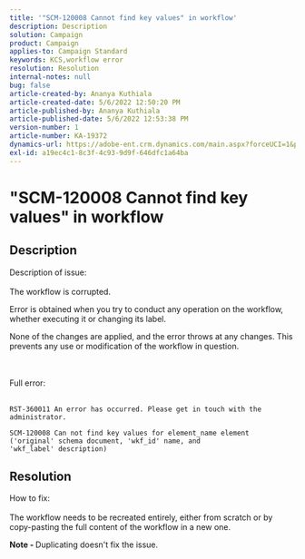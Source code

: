 ```yaml
---
title: '"SCM-120008 Cannot find key values" in workflow'
description: Description
solution: Campaign
product: Campaign
applies-to: Campaign Standard
keywords: KCS,workflow error
resolution: Resolution
internal-notes: null
bug: false
article-created-by: Ananya Kuthiala
article-created-date: 5/6/2022 12:50:20 PM
article-published-by: Ananya Kuthiala
article-published-date: 5/6/2022 12:53:38 PM
version-number: 1
article-number: KA-19372
dynamics-url: https://adobe-ent.crm.dynamics.com/main.aspx?forceUCI=1&pagetype=entityrecord&etn=knowledgearticle&id=3002eb10-3bcd-ec11-a7b5-0022480b639b
exl-id: a19ec4c1-8c3f-4c93-9d9f-646dfc1a64ba
---
```

# "SCM-120008 Cannot find key values" in workflow

## Description

Description of issue:<br><br>
The workflow is corrupted.

Error is obtained when you try to conduct any operation on the workflow, whether executing it or changing its label.

None of the changes are applied, and the error throws at any changes. This prevents any use or modification of the workflow in question.

<br><br>Full error:<br><br>

```
RST-360011 An error has occurred. Please get in touch with the administrator.

SCM-120008 Can not find key values for element_name element ('original' schema document, 'wkf_id' name, and 'wkf_label' description)
```


## Resolution

How to fix:<br><br>
The workflow needs to be recreated entirely, either from scratch or by copy-pasting the full content of the workflow in a new one.

<b>Note - </b>Duplicating doesn't fix the issue.
